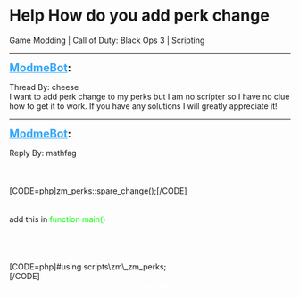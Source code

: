 # Help How do you add perk change
Game Modding | Call of Duty: Black Ops 3 | Scripting

---
<strong style="font-size: 1.4em;"><span style="text-decoration: underline;text-decoration-color: #34a7f9;"><span style="color:#34a7f9;">ModmeBot</span></span>:</strong>

<p>Thread By: cheese<br />I want to add perk change to my perks but I am no scripter so I have no clue how to get it to work. If you have any solutions I will greatly appreciate it!</p>

---
<strong style="font-size: 1.4em;"><span style="text-decoration: underline;text-decoration-color: #34a7f9;"><span style="color:#34a7f9;">ModmeBot</span></span>:</strong>

<p>Reply By: mathfag<br /> <br /> <br /> <br />[CODE=php]zm_perks::spare_change();[/CODE]<br /> <br /> <br />add this in <span style="color:#00ff00;">function main()</span><br /> <br /> <br /><span style="color:#ffffff;">and</span><br /> <br />[CODE=php]#using scripts\zm\_zm_perks;<br />[/CODE]<br /><span style="color:#ffffff;">to the top of the script, if it&#39;s not already there</span></p>
